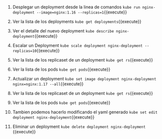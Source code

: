 1. Desplegar un deployment desde la linea de comandos 
`kube run nginx-deployment --image=nginx:1.16 --replicas=1`{{execute}} 

2. Ver la lista de los deployments
`kube get deployments`{{execute}} 

3. Ver el detalle del nuevo deployment
`kube describe nginx-deployment`{{execute}} 

4. Escalar un Deployment
`kube scale deployment nginx-deployment --replicas=10`{{execute}} 

5. Ver la lista de los replicaset de un deployment
`kube get rs`{{execute}} 

6. Ver la lista de los pods
`kube get pods`{{execute}} 

7. Actualizar un deployment
`kube set image deployment nginx-deployment nginx=nginx:1.17 --all`{{execute}} 

8. Ver la lista de los replicaset de un deployment
`kube get rs`{{execute}} 

9. Ver la lista de los pods
`kube get pods`{{execute}} 

10. Tambien podemos hacerlo modificando el yaml generado 
`kube set edit deployment nginx-deployment`{{execute}} 

11. Eliminar un deployment 
`kube delete deployment nginx-deployment `{{execute}}  